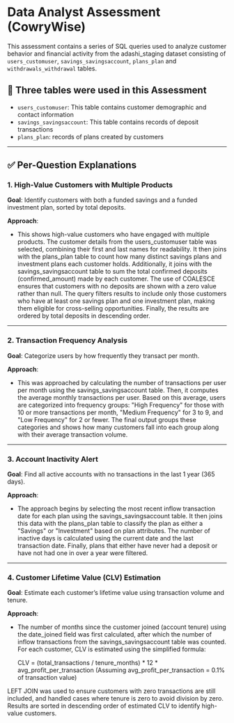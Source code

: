 # Data Analyst Assessment (CowryWise)

This assessment contains a series of SQL queries used to analyze customer behavior and financial activity from the adashi_staging dataset consisting of `users_customuser`, `savings_savingsaccount`, `plans_plan` and `withdrawals_withdrawal` tables.

## 📁 Three tables were used in this Assessment

- `users_customuser`: This table contains customer demographic and contact information
- `savings_savingsaccount`: This table contains records of deposit transactions
- `plans_plan`: records of plans created by customers

---

## ✅ Per-Question Explanations

### 1. High-Value Customers with Multiple Products

**Goal**: Identify customers with both a funded savings and a funded investment plan, sorted by total deposits.

**Approach**:
- This shows high-value customers who have engaged with multiple products. The customer details from the users_customuser table was selected, combining their first and last names for readability. It then joins with the plans_plan table to count how many distinct savings plans and investment plans each customer holds. Additionally, it joins with the savings_savingsaccount table to sum the total confirmed deposits (confirmed_amount) made by each customer. The use of COALESCE ensures that customers with no deposits are shown with a zero value rather than null. The query filters results to include only those customers who have at least one savings plan and one investment plan, making them eligible for cross-selling opportunities. Finally, the results are ordered by total deposits in descending order.
---

### 2. Transaction Frequency Analysis

**Goal**: Categorize users by how frequently they transact per month.

**Approach**:
- This was approached by calculating the number of transactions per user per month using the savings_savingsaccount table. Then, it computes the average monthly transactions per user. Based on this average, users are categorized into frequency groups: "High Frequency" for those with 10 or more transactions per month, "Medium Frequency" for 3 to 9, and "Low Frequency" for 2 or fewer. The final output groups these categories and shows how many customers fall into each group along with their average transaction volume.
---

### 3. Account Inactivity Alert

**Goal**: Find all active accounts with no transactions in the last 1 year (365 days).

**Approach**:
- The approach begins by selecting the most recent inflow transaction date for each plan using the savings_savingsaccount table. It then joins this data with the plans_plan table to classify the plan as either a "Savings" or "Investment" based on plan attributes. The number of inactive days is calculated using the current date and the last transaction date. Finally, plans that either have never had a deposit or have not had one in over a year were filtered.

---

### 4. Customer Lifetime Value (CLV) Estimation

**Goal**: Estimate each customer’s lifetime value using transaction volume and tenure.

**Approach**:
- The number of months since the customer joined (account tenure) using the date_joined field was first calculated, after which the number of inflow transactions from the savings_savingsaccount table was counted. For each customer, CLV is estimated using the simplified formula:

    CLV = (total_transactions / tenure_months) * 12 * avg_profit_per_transaction
    (Assuming avg_profit_per_transaction = 0.1% of transaction value)

LEFT JOIN was used to ensure customers with zero transactions are still included, and handled cases where tenure is zero to avoid division by zero. Results are sorted in descending order of estimated CLV to identify high-value customers.
